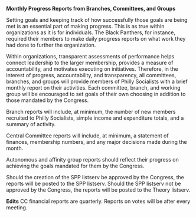 **Monthly Progress Reports from Branches, Committees, and Groups**

Setting goals and keeping track of how successfully those goals are being met is an essential part of making progress. This is as true within organizations as it is for individuals. The Black Panthers, for instance, required their members to make daily progress reports on what work they had done to further the organization.

Within organizations, transparent assessments of performance helps connect leadership to the larger membership, provides a measure of accountability, and motivates executing on initiatives. Therefore, in the interest of progress, accountability, and transparency, all committees, branches, and groups will provide members of Philly Socialists with a brief monthly report on their activities. Each committee, branch, and working group will be encouraged to set goals of their own choosing in addition to those mandated by the Congress.

Branch reports will include, at minimum, the number of new members recruited to Philly Socialists, simple income and expenditure totals, and a summary of activity.

Central Committee reports will include, at minimum, a statement of finances, membership numbers, and any major decisions made during the month.

Autonomous and affinity group reports should reflect their progress on achieving the goals mandated for them by the Congress.

Should the creation of the SPP listserv be approved by the Congress, the reports will be posted to the SPP listserv. Should the SPP listserv not be approved by the Congress, the reports will be posted to the Theory listserv.

**Edits**
CC financial reports are quarterly. Reports on votes will be after every meeting.
